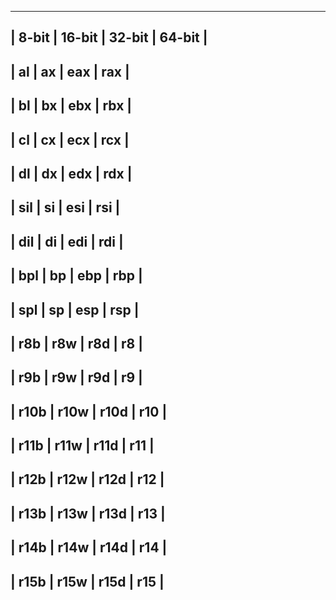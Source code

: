 -------------------------------------------------
|   8-bit   |   16-bit  |   32-bit  |   64-bit  |
-------------------------------------------------
|     al    |     ax    |    eax    |    rax    |
-------------------------------------------------
|     bl    |     bx    |    ebx    |    rbx    |
-------------------------------------------------
|     cl    |     cx    |    ecx    |    rcx    |
-------------------------------------------------
|     dl    |     dx    |    edx    |    rdx    |
-------------------------------------------------
|    sil    |     si    |    esi    |    rsi    |
-------------------------------------------------
|    dil    |     di    |    edi    |    rdi    |
-------------------------------------------------
|    bpl    |     bp    |    ebp    |    rbp    |
-------------------------------------------------
|    spl    |     sp    |    esp    |    rsp    |
-------------------------------------------------
|    r8b    |    r8w    |    r8d    |    r8     |
-------------------------------------------------
|    r9b    |    r9w    |    r9d    |    r9     |
-------------------------------------------------
|    r10b   |   r10w    |   r10d    |    r10    |
-------------------------------------------------
|    r11b   |   r11w    |   r11d    |    r11    |
-------------------------------------------------
|    r12b   |   r12w    |   r12d    |    r12    |
-------------------------------------------------
|    r13b   |   r13w    |   r13d    |    r13    |
-------------------------------------------------
|    r14b   |   r14w    |   r14d    |    r14    |
-------------------------------------------------
|    r15b   |   r15w    |   r15d    |    r15    |
-------------------------------------------------
